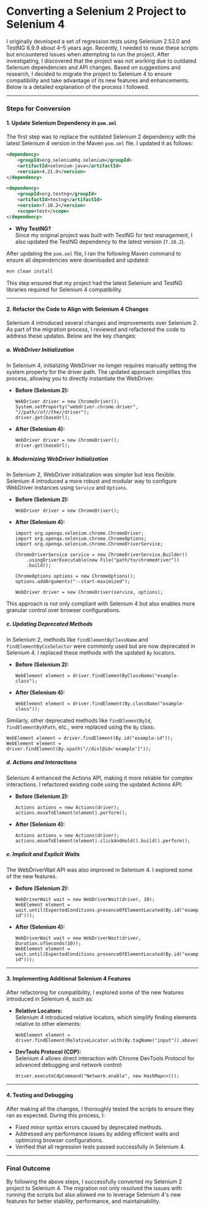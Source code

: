 
# Converting a Selenium 2 Project to Selenium 4

I originally developed a set of regression tests using Selenium 2.53.0 and TestNG 6.9.9 about 4–5 years ago. Recently, I needed to reuse these scripts but encountered issues when attempting to run the project. After investigating, I discovered that the project was not working due to outdated Selenium dependencies and API changes. Based on suggestions and research, I decided to migrate the project to Selenium 4 to ensure compatibility and take advantage of its new features and enhancements. Below is a detailed explanation of the process I followed.

---

### Steps for Conversion

#### **1. Update Selenium Dependency in `pom.xml`**
The first step was to replace the outdated Selenium 2 dependency with the latest Selenium 4 version in the Maven `pom.xml` file. I updated it as follows:

```xml
<dependency>
    <groupId>org.seleniumhq.selenium</groupId>
    <artifactId>selenium-java</artifactId>
    <version>4.21.0</version>
</dependency>

<dependency>
    <groupId>org.testng</groupId>
    <artifactId>testng</artifactId>
    <version>7.10.2</version>
    <scope>test</scope>
</dependency>
```

- **Why TestNG?**  
  Since my original project was built with TestNG for test management, I also updated the TestNG dependency to the latest version (`7.10.2`).

After updating the `pom.xml` file, I ran the following Maven command to ensure all dependencies were downloaded and updated:

```bash
mvn clean install
```

This step ensured that my project had the latest Selenium and TestNG libraries required for Selenium 4 compatibility.

---

#### **2. Refactor the Code to Align with Selenium 4 Changes**

Selenium 4 introduced several changes and improvements over Selenium 2. As part of the migration process, I reviewed and refactored the code to address these updates. Below are the key changes:

##### **a. WebDriver Initialization**

In Selenium 4, initializing WebDriver no longer requires manually setting the system property for the driver path. The updated approach simplifies this process, allowing you to directly instantiate the WebDriver.

- **Before (Selenium 2):**
  ```
  WebDriver driver = new ChromeDriver();
  System.setProperty("webdriver.chrome.driver", "//path//of//the//driver");
  driver.get(baseUrl);
  ```
- **After (Selenium 4):**
  ```
  WebDriver driver = new ChromeDriver();
  driver.get(baseUrl);
  ```

##### **b. Modernizing WebDriver Initialization**

In Selenium 2, WebDriver initialization was simpler but less flexible. Selenium 4 introduced a more robust and modular way to configure WebDriver instances using `Service` and `Options`.

- **Before (Selenium 2):**
  ```
  WebDriver driver = new ChromeDriver();
  ```

- **After (Selenium 4):**
  ```
  import org.openqa.selenium.chrome.ChromeDriver;
  import org.openqa.selenium.chrome.ChromeOptions;
  import org.openqa.selenium.chrome.ChromeDriverService;

  ChromeDriverService service = new ChromeDriverService.Builder()
      .usingDriverExecutable(new File("path/to/chromedriver"))
      .build();

  ChromeOptions options = new ChromeOptions();
  options.addArguments("--start-maximized");

  WebDriver driver = new ChromeDriver(service, options);
  ```

This approach is not only compliant with Selenium 4 but also enables more granular control over browser configurations.


##### **c. Updating Deprecated Methods**

In Selenium 2, methods like `findElementByClassName` and `findElementByCssSelector` were commonly used but are now deprecated in Selenium 4. I replaced these methods with the updated `By` locators.  

- **Before (Selenium 2):**
  ```
  WebElement element = driver.findElementByClassName("example-class");
  ```
- **After (Selenium 4):**
  ```
  WebElement element = driver.findElement(By.className("example-class"));
  ```

Similarly, other deprecated methods like `findElementById`, `findElementByXPath`, etc., were replaced using the `By` class:
  ```
  WebElement element = driver.findElement(By.id("example-id"));
  WebElement element = driver.findElement(By.xpath("//div[@id='example']"));
  ```

##### **d. Actions and Interactions**
Selenium 4 enhanced the Actions API, making it more reliable for complex interactions. I refactored existing code using the updated Actions API:

- **Before (Selenium 2):**
  ```
  Actions actions = new Actions(driver);
  actions.moveToElement(element).perform();
  ```

- **After (Selenium 4):**
  ```
  Actions actions = new Actions(driver);
  actions.moveToElement(element).clickAndHold().build().perform();
  ```



##### **e. Implicit and Explicit Waits**
The WebDriverWait API was also improved in Selenium 4. I explored some of the new features.

- **Before (Selenium 2):**
  ```
  WebDriverWait wait = new WebDriverWait(driver, 10);
  WebElement element = wait.until(ExpectedConditions.presenceOfElementLocated(By.id("example-id")));
  ```

- **After (Selenium 4):**
  ```
  WebDriverWait wait = new WebDriverWait(driver, Duration.ofSeconds(10));
  WebElement element = wait.until(ExpectedConditions.presenceOfElementLocated(By.id("example-id")));
  ```

---

#### **3. Implementing Additional Selenium 4 Features**
After refactoring for compatibility, I explored some of the new features introduced in Selenium 4, such as:

- **Relative Locators:**  
  Selenium 4 introduced relative locators, which simplify finding elements relative to other elements:
  ```
  WebElement element = driver.findElement(RelativeLocator.with(By.tagName("input")).above(anotherElement));
  ```

- **DevTools Protocol (CDP):**  
  Selenium 4 allows direct interaction with Chrome DevTools Protocol for advanced debugging and network control:
  ```
  driver.executeCdpCommand("Network.enable", new HashMap<>());
  ```

---

#### **4. Testing and Debugging**
After making all the changes, I thoroughly tested the scripts to ensure they ran as expected. During this process, I:

- Fixed minor syntax errors caused by deprecated methods.
- Addressed any performance issues by adding efficient waits and optimizing browser configurations.
- Verified that all regression tests passed successfully in Selenium 4.

---

### Final Outcome
By following the above steps, I successfully converted my Selenium 2 project to Selenium 4. The migration not only resolved the issues with running the scripts but also allowed me to leverage Selenium 4's new features for better stability, performance, and maintainability.

